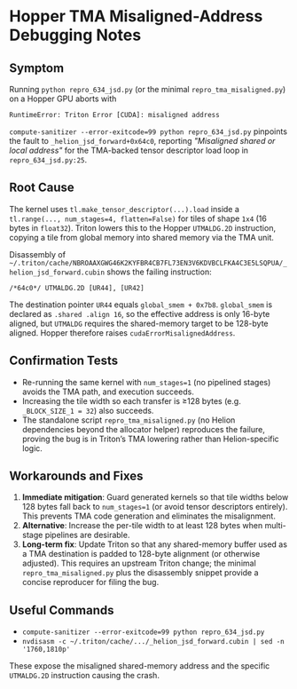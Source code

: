 # Hopper TMA Misaligned-Address Debugging Notes

## Symptom
Running `python repro_634_jsd.py` (or the minimal `repro_tma_misaligned.py`) on a Hopper GPU aborts with

```
RuntimeError: Triton Error [CUDA]: misaligned address
```

`compute-sanitizer --error-exitcode=99 python repro_634_jsd.py` pinpoints the fault to `_helion_jsd_forward+0x64c0`, reporting *"Misaligned shared or local address"* for the TMA-backed tensor descriptor load loop in `repro_634_jsd.py:25`.

## Root Cause
The kernel uses `tl.make_tensor_descriptor(...).load` inside a `tl.range(..., num_stages=4, flatten=False)` for tiles of shape `1x4` (16 bytes in `float32`). Triton lowers this to the Hopper `UTMALDG.2D` instruction, copying a tile from global memory into shared memory via the TMA unit.

Disassembly of `~/.triton/cache/NBROAAXGWG46K2KYFBR4CB7FL73EN3V6KDVBCLFKA4C3E5LSQPUA/_helion_jsd_forward.cubin` shows the failing instruction:

```
/*64c0*/ UTMALDG.2D [UR44], [UR42]
```

The destination pointer `UR44` equals `global_smem + 0x7b8`. `global_smem` is declared as `.shared .align 16`, so the effective address is only 16-byte aligned, but `UTMALDG` requires the shared-memory target to be 128-byte aligned. Hopper therefore raises `cudaErrorMisalignedAddress`.

## Confirmation Tests
- Re-running the same kernel with `num_stages=1` (no pipelined stages) avoids the TMA path, and execution succeeds.
- Increasing the tile width so each transfer is ≥128 bytes (e.g. `_BLOCK_SIZE_1 = 32`) also succeeds.
- The standalone script `repro_tma_misaligned.py` (no Helion dependencies beyond the allocator helper) reproduces the failure, proving the bug is in Triton’s TMA lowering rather than Helion-specific logic.

## Workarounds and Fixes
1. **Immediate mitigation**: Guard generated kernels so that tile widths below 128 bytes fall back to `num_stages=1` (or avoid tensor descriptors entirely). This prevents TMA code generation and eliminates the misalignment.
2. **Alternative**: Increase the per-tile width to at least 128 bytes when multi-stage pipelines are desirable.
3. **Long-term fix**: Update Triton so that any shared-memory buffer used as a TMA destination is padded to 128-byte alignment (or otherwise adjusted). This requires an upstream Triton change; the minimal `repro_tma_misaligned.py` plus the disassembly snippet provide a concise reproducer for filing the bug.

## Useful Commands
- `compute-sanitizer --error-exitcode=99 python repro_634_jsd.py`
- `nvdisasm -c ~/.triton/cache/.../_helion_jsd_forward.cubin | sed -n '1760,1810p'`

These expose the misaligned shared-memory address and the specific `UTMALDG.2D` instruction causing the crash.
